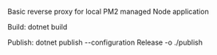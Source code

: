 Basic reverse proxy for local PM2 managed Node application

Build:
dotnet build

Publish:
dotnet publish --configuration Release -o ./publish
